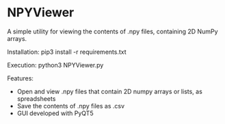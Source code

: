 # NPYViewer
A simple utility for viewing the contents of .npy files, containing 2D NumPy arrays.

Installation:
pip3 install -r requirements.txt

Execution:
python3 NPYViewer.py

Features:
* Open and view .npy files that contain 2D numpy arrays or lists, as spreadsheets
* Save the contents of .npy files as .csv
* GUI developed with PyQT5
